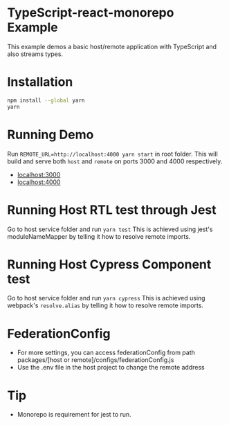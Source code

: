 # TypeScript-react-monorepo Example

This example demos a basic host/remote application with TypeScript and also streams types.

# Installation

```bash
npm install --global yarn
yarn
```

# Running Demo

Run `REMOTE_URL=http://localhost:4000 yarn start` in root folder. This will build and serve both `host` and `remote` on ports 3000 and 4000 respectively.

- [localhost:3000](http://localhost:3000/)
- [localhost:4000](http://localhost:4000/)

# Running Host RTL test through Jest

Go to host service folder and run `yarn test`
This is achieved using jest's moduleNameMapper by telling it how to resolve remote imports.

# Running Host Cypress Component test

Go to host service folder and run `yarn cypress`
This is achieved using webpack's `resolve.alias` by telling it how to resolve remote imports.

# FederationConfig

- For more settings, you can access federationConfig from path packages/[host or remote]/configs/federationConfig.js
- Use the .env file in the host project to change the remote address

# Tip

- Monorepo is requirement for jest to run.

